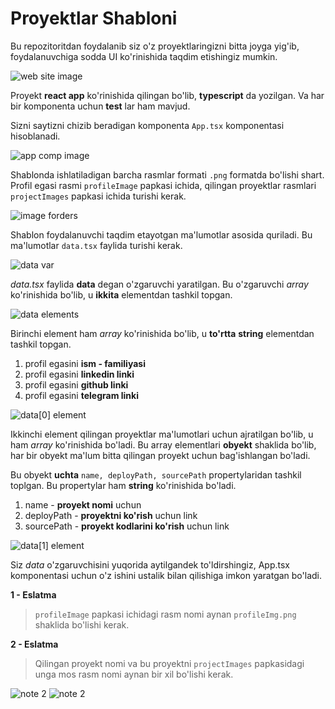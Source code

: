# Proyektlar Shabloni

Bu repozitoritdan foydalanib siz o'z proyektlaringizni bitta joyga yig'ib, foydalanuvchiga sodda UI ko'rinishida taqdim etishingiz mumkin.

![web site image](https://i.ibb.co/qYtVvXc/2021-08-01-11-34.png)

Proyekt __react app__ ko'rinishida qilingan bo'lib, __typescript__ da yozilgan. Va har bir komponenta uchun __test__ lar ham mavjud.

Sizni saytizni chizib beradigan komponenta `App.tsx` komponentasi hisoblanadi.

![app comp image](https://i.ibb.co/vv3Y6MY/2021-08-01-09-57.png)

Shablonda ishlatiladigan barcha rasmlar formati `.png` formatda bo'lishi shart. Profil egasi rasmi `profileImage` papkasi ichida, qilingan proyektlar rasmlari `projectImages` papkasi ichida turishi kerak.

![image forders](https://i.ibb.co/bzy5QBX/2021-08-01-10-02.png)

Shablon foydalanuvchi taqdim etayotgan ma'lumotlar asosida quriladi. Bu ma'lumotlar `data.tsx` faylida turishi kerak.

![data var](https://i.ibb.co/XZZzCwS/2021-08-01-10-16.png)

_data.tsx_ faylida __data__ degan o'zgaruvchi yaratilgan. Bu o'zgaruvchi _array_ ko'rinishida bo'lib, u __ikkita__ elementdan tashkil topgan.

![data elements](https://i.ibb.co/vXwDqG2/2021-08-01-10-20.png)

Birinchi element ham _array_ ko'rinishida bo'lib, u __to'rtta__ __string__ elementdan tashkil topgan. 

1. profil egasini __ism - familiyasi__
1. profil egasini __linkedin linki__
1. profil egasini __github linki__
1. profil egasini __telegram linki__

![data[0] element](https://i.ibb.co/sJzpXtq/2021-08-01-11-48.png)

Ikkinchi element qilingan proyektlar ma'lumotlari uchun ajratilgan bo'lib, u ham _array_ ko'rinishida bo'ladi. Bu array elementlari __obyekt__ shaklida bo'lib, har bir obyekt ma'lum bitta qilingan proyekt uchun bag'ishlangan bo'ladi.

Bu obyekt __uchta__ `name, deployPath, sourcePath` propertylaridan tashkil toplgan. Bu propertylar ham __string__ ko'rinishida bo'ladi.

1. name - __proyekt nomi__ uchun
1. deployPath - __proyektni ko'rish__ uchun link
1. sourcePath - __proyekt kodlarini ko'rish__ uchun link

![data[1] element](https://i.ibb.co/1rvY0w9/2021-08-01-11-54-1.png)

Siz _data_ o'zgaruvchisini yuqorida aytilgandek to'ldirshingiz, App.tsx komponentasi uchun o'z ishini ustalik bilan qilishiga imkon yaratgan bo'ladi.

__1 - Eslatma__

> `profileImage` papkasi ichidagi rasm nomi aynan `profileImg.png` shaklida bo'lishi kerak.

__2 - Eslatma__

> Qilingan proyekt nomi va bu proyektni `projectImages` papkasidagi unga mos rasm nomi aynan bir xil bo'lishi kerak.

![note 2](https://i.ibb.co/XzwhrLW/2021-08-01-11-58.png)
![note 2](https://i.ibb.co/LvCfFpw/2021-08-01-11-59.png)
